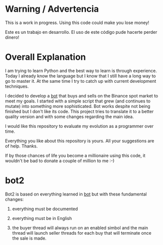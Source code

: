 # Warning / Advertencia

This is a work in progress. Using this code could make you lose money! 

Este es un trabajo en desarrollo. El uso de este código pude hacerte perder dinero!

# Overall Explanation

I am trying to learn Python and the best way to learn is through experience. Today I already know the language but I know that I still have a long way to go to master it. At the same time I try to catch up with current development techniques.

I decided to develop a [bot](https://github.com/leoivars/bot) that buys and sells on the Binance spot market to meet my goals. I started with a simple script that grew (and continues to mutate) into something more sophisticated. Bot works despite not being finished but I don't like its code. This project tries to translate it to a better quality version and with some changes regarding the main idea.

I would like this repository to evaluate my evolution as a programmer over time.

Everything you like about this repository is yours. All your suggestions are of help.
Thanks.

If by those chances of life you become a millionaire using this code, it wouldn't be bad to donate a couple of million to me :-)

# bot2 

Bot2 is based on everything learned in [bot](https://github.com/leoivars/bot) but with these fundamental changes: 

1) everything must be documented 

2) everything must be in English 

3) the buyer thread will always run on an enabled simbol and the main thread will launch seller threads for each buy that will terminate once the sale is made.  



